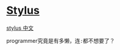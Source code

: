 # [Stylus](http://stylus-lang.com)

[stylus 中文](http://www.zhangxinxu.com/jq/stylus/)

programmer究竟是有多懒，连`:`都不想要了？
